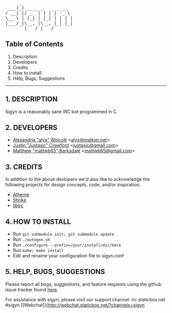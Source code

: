<pre>
     _                   
 ___(_) __ _ _   _ _ __  
/ __| |/ _` | | | | '_ \ 
\__ \ | (_| | |_| | | | |
|___/_|\__, |\__, |_| |_|
       |___/ |___/     
</pre>

## Table of Contents
1.   Description
2.   Developers
3.   Credits
4.   How to install
5.   Help, Bugs, Suggestions

------------------------------------------------------------
## 1. DESCRIPTION

Sigyn is a reasonably sane IRC bot programmed in C.

## 2. DEVELOPERS

+ [Alexandria "alyx" Wolcott](https://github.com/alyx) &lt;alyx@malkier.net&gt;
+ [Justin "Justasic" Crawford](https://github.com/Justasic) &lt;justasic@gmail.com&gt;
+ [Matthew "mattwb65" Barksdale](https://github.com/mattwb65) &lt;mattwb65@gmail.com&gt;

## 3. CREDITS

In addition to the above devlopers we'd also like to acknowledge the following
projects for design concepts, code, and/or inspiration.

+ [Atheme](http://atheme.net)
+ [Shrike](http://shrike.malkier.net)
+ [libirc](https://github.com/elly/libirc)

## 4. HOW TO INSTALL

- Run `git submodule init; git submodule update`
- Run `./autogen.sh`
- Run `./configure --prefix=/your/install/dir/here`
- Run `make; make install`
- Edit and rename your configuration file to sigyn.conf

## 5. HELP, BUGS, SUGGESTIONS

Please report all bugs, suggestions, and feature requests using the github issue tracker found [here](https://github.com/alyx/sigyn/issues).

For assistance with sigyn, please visit our support channel: irc.staticbox.net #sigyn [[Webchat]](http://webchat.staticbox.net/?channels=sigyn
